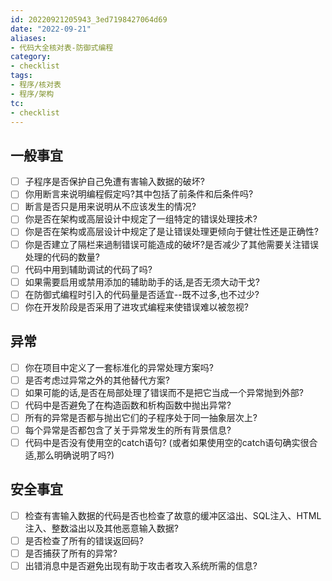 ```yaml
---
id: 20220921205943_3ed7198427064d69
date: "2022-09-21"
aliases:
- 代码大全核对表-防御式编程
category:
- checklist
tags:
- 程序/核对表
- 程序/架构
tc:
- checklist
---
```


## 一般事宜

- [ ] 子程序是否保护自己免遭有害输入数据的破坏?
- [ ] 你用断言来说明编程假定吗?其中包括了前条件和后条件吗?
- [ ] 断言是否只是用来说明从不应该发生的情况?
- [ ] 你是否在架构或高层设计中规定了一组特定的错误处理技术?
- [ ] 你是否在架构或高层设计中规定了是让错误处理更倾向于健壮性还是正确性?
- [ ] 你是否建立了隔栏来過制错误可能造成的破坏?是否减少了其他需要关注错误处理的代码的数量?
- [ ] 代码中用到辅助调试的代码了吗?
- [ ] 如果需要启用或禁用添加的辅助助手的话,是否无须大动干戈?
- [ ] 在防御式编程时引入的代码量是否适宜--既不过多,也不过少?
- [ ] 你在开发阶段是否采用了进攻式编程来使错误难以被忽视?

## 异常

- [ ] 你在项目中定义了一套标准化的异常处理方案吗?
- [ ] 是否考虑过异常之外的其他替代方案?
- [ ] 如果可能的话,是否在局部处理了错误而不是把它当成一个异常抛到外部?
- [ ] 代码中是否避免了在构造函数和析构函数中抛出异常?
- [ ] 所有的异常是否都与抛出它们的子程序处于同一抽象层次上?
- [ ] 每个异常是否都包含了关于异常发生的所有背景信息?
- [ ] 代码中是否没有使用空的catch语句? (或者如果使用空的catch语句确实很合适,那么明确说明了吗?)

## 安全事宜

- [ ] 检查有害输入数据的代码是否也检查了故意的缓冲区溢出、SQL注入、HTML注入、整数溢出以及其他恶意输入数据?
- [ ] 是否检查了所有的错误返回码?
- [ ] 是否捕获了所有的异常?
- [ ] 出错消息中是否避免出现有助于攻击者攻入系统所需的信息?